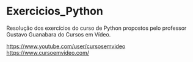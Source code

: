 # Exercicios_Python

Resolução dos exercícios do curso de Python propostos pelo professor Gustavo Guanabara do Cursos em Vídeo.

https://www.youtube.com/user/cursosemvideo
https://www.cursoemvideo.com/
